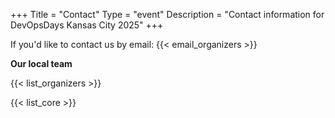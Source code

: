 +++
Title = "Contact"
Type = "event"
Description = "Contact information for DevOpsDays Kansas City 2025"
+++

If you'd like to contact us by email: {{< email_organizers >}}

**Our local team**

{{< list_organizers >}}


{{< list_core >}}

